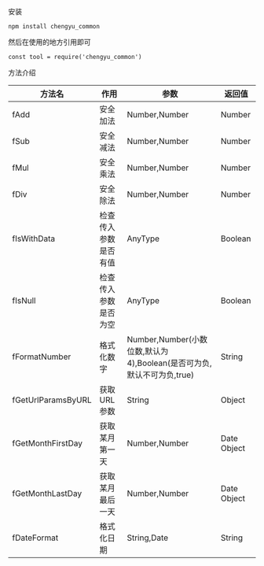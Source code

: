安装

```
npm install chengyu_common
```

然后在使用的地方引用即可

```
const tool = require('chengyu_common')
```

方法介绍


| 方法名        | 作用    |  参数  |   返回值 |
| ------------ | -----   | ----| ---------|
|fAdd|安全加法|Number,Number|Number|
|fSub|安全减法|Number,Number|Number|
|fMul|安全乘法|Number,Number|Number|
|fDiv|安全除法|Number,Number|Number|
|fIsWithData|检查传入参数是否有值|AnyType|Boolean|
|fIsNull|检查传入参数是否为空|AnyType|Boolean|
|fFormatNumber|格式化数字|Number,Number(小数位数,默认为4),Boolean(是否可为负,默认不可为负,true)|String|
|fGetUrlParamsByURL|获取URL参数|String|Object|
|fGetMonthFirstDay|获取某月第一天|Number,Number|Date Object|
|fGetMonthLastDay|获取某月最后一天|Number,Number|Date Object|
|fDateFormat|格式化日期|String,Date|String|
